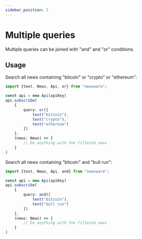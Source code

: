 ```yaml
---
sidebar_position: 3
---
```


# Multiple queries

Multiple queries can be joined with "and" and "or" conditions.

## Usage

Search all news containing "bitcoin" or "crypto" or "ethereum":

```typescript
import {text, News, Api, or} from "newsware";

const api = new Api(apiKey)
api.subscribe(
    {
        query: or([
            text("bitcoin"),
            text("crypto"),
            text("ethereum")
        ])
    },
    (news: News) => {
        // Do anything with the filtered news
    }
)
```

Search all news containing "bitcoin" and "bull run":

```typescript
import {text, News, Api, and} from "newsware";

const api = new Api(apiKey)
api.subscribe(
    {
        query: and([
            text("bitcoin"),
            text("bull run")
        ])
    },
    (news: News) => {
        // Do anything with the filtered news
    }
)
```
